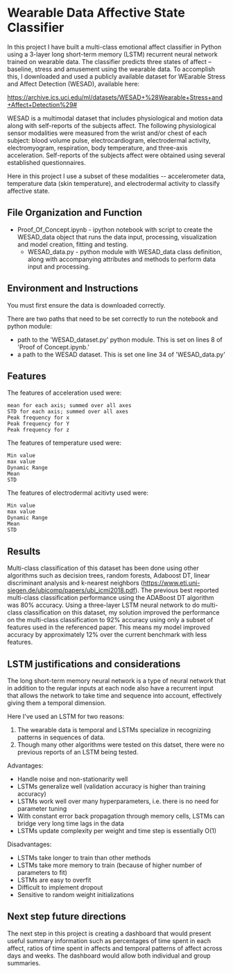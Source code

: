 # Wearable Data Affective State Classifier

In this project I have built a multi-class emotional affect classifier in Python using a 3-layer long short-term memory (LSTM) recurrent neural network trained on wearable data.  The classifier predicts three states of affect – baseline, stress and amusement using the wearable data.  To accomplish this, I downloaded and used a publicly available dataset for WEarable Stress and Affect Detection (WESAD), available here:

https://archive.ics.uci.edu/ml/datasets/WESAD+%28Wearable+Stress+and+Affect+Detection%29#

WESAD is a multimodal dataset that includes physiological and motion data along with self-reports of the subjects affect.  The following physiological sensor modalities were measured from the wrist and/or chest of each subject: blood volume pulse, electrocardiogram, electrodermal activity, electromyogram, respiration, body temperature, and three-axis acceleration. Self-reports of the subjects affect were obtained using several established questionnaires.

Here in this project I use a subset of these modalities -- accelerometer data, temperature data (skin temperature), and electrodermal activity to classify affective state.

## File Organization and Function 

  - Proof_Of_Concept.ipynb - ipython notebook with script to create the WESAD_data object that runs the data input, processing, visualization and model creation, fitting and testing.  
    - WESAD_data.py - python module with WESAD_data class definition, along with accompanying attributes and methods to perform data input and processing.  

## Environment and Instructions

You must first ensure the data is downloaded correctly.

There are two paths that need to be set correctly to run the notebook and python module:
  - path to the 'WESAD_dataset.py' python module.  This is set on lines 8 of 'Proof of Concept.ipynb.'
  - a path to the WESAD dataset. This is set one line 34 of 'WESAD_data.py'

## Features

The features of acceleration used were:

    mean for each axis; summed over all axes
    STD for each axis; summed over all axes
    Peak frequency for x
    Peak frequency for Y
    Peak frequency for z

The features of temperature used were:

    Min value
    max value
    Dynamic Range
    Mean
    STD

The features of electrodermal acitivty used were:

    Min value
    max value
    Dynamic Range
    Mean
    STD

## Results

Multi-class classification of this dataset has been done using other algorithms such as decision trees, random forests, Adaboost DT, linear discriminant analysis and k-nearest neighbors (https://www.eti.uni-siegen.de/ubicomp/papers/ubi_icmi2018.pdf).  The previous best reported multi-class classification performance using the ADABoost DT algorithm was 80% accuracy.  Using a three-layer LSTM neural network to do multi-class classification on this dataset, my solution improved the performance on the multi-class classification to 92% accuracy using only a subset of features used in the referenced paper.  This means my model improved accuracy by approximately 12% over the current benchmark with less features.

## LSTM justifications and considerations
The long short-term memory neural network is a type of neural network that in addition to the regular inputs at each node also have a recurrent input that allows the network to take time and sequence into account, effectively giving them a temporal dimension.   

Here I've used an LSTM for two reasons:

1) The wearable data is temporal and LSTMs specialize in recognizing patterns in sequences of data.  
2) Though many other algorithms were tested on this datset, there were no previous reports of an LSTM being tested. 

Advantages:
- Handle noise and non-stationarity well
- LSTMs generalize well (validation accuracy is higher than training accuracy)
- LSTMs work well over many hyperparameters, i.e. there is no need for parameter tuning
- With constant error back propagation through memory cells, LSTMs can bridge very long time lags in the data
- LSTMs update complexity per weight and time step is essentially O(1)

Disadvantages: 
- LSTMs take longer to train than other methods
- LSTMs take more memory to train (because of higher number of parameters to fit)
- LSTMs are easy to overfit
- Difficult to implement dropout 
- Sensitive to random weight initializations

## Next step future directions 

The next step in this project is creating a dashboard that would present useful summary information such as percentages of time spent in each affect, ratios of time spent in affects and temporal patterns of affect across days and weeks.  The dashboard would allow both individual and group summaries. 


